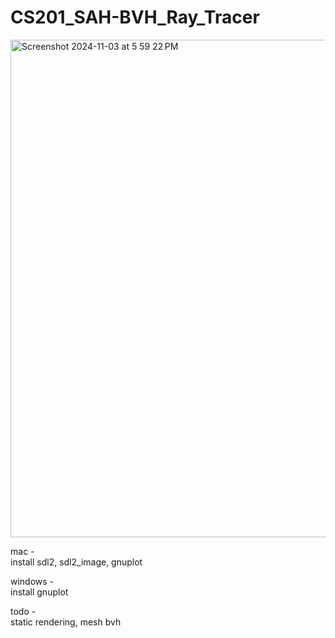 # CS201_SAH-BVH_Ray_Tracer


<img width="796" alt="Screenshot 2024-11-03 at 5 59 22 PM" src="https://github.com/user-attachments/assets/65a276f8-f0ca-49e8-b37c-e9b7317ee6b4">

mac - </br>
install sdl2, sdl2_image, gnuplot

windows - </br>
install gnuplot

todo - </br>
static rendering, mesh bvh

